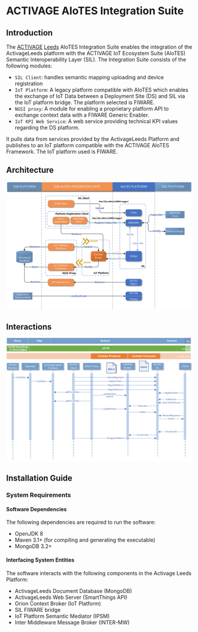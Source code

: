 # ACTIVAGE AIoTES Integration Suite  

## Introduction  
The [ACTIVAGE](http://www.activageproject.eu/) [Leeds](http://www.activageproject.eu/deployment-sites/Leeds/) AIoTES Integration Suite enables the integration of the ActivageLeeds platform with the ACTIVAGE IoT Ecosystem Suite (AIoTES) Semantic Interoperability Layer (SIL). The Integration Suite consists of the following modules:

- `SIL Client`: handles semantic mapping uploading and device registration  
- `IoT Platform`: A legacy platform compatible with AIoTES which enables the exchange of IoT Data between a Deployment Site (DS) and SIL via the IoT platform bridge. The platform selected is FIWARE.
- `NGSI proxy`: A module for enabling a proprietary platform API to exchange context data with a FIWARE Generic Enabler.
- `IoT KPI Web Service`: A web service providing technical KPI values regarding the DS platform.  

It pulls data from services provided by the ActivageLeeds Platform and publishes to an IoT platform compatible with the ACTIVAGE AIoTES Framework. The IoT platform used is FIWARE.

## Architecture  

![image info](./docs/images/LEE-AIoTES-integration_architecture.png)  

## Interactions  

![image info](./docs/images/LEE-AIoTES-integration_interactions.png)

## Installation Guide

### System Requirements  

#### Software Dependencies  
The following dependencies are required to run the software:   

- OpenJDK 8  
- Maven 3.1+ (for compiling and generating the executable)
- MongoDB 3.2+   

#### Interfacing System Entities  
The software interacts with the following components in the Activage Leeds Platform:

- ActivageLeeds Document Database  (MongoDB)
- ActivageLeeds Web Server  (SmartThings API)
- Orion Context Broker  (IoT Platform)  
- SIL FIWARE bridge  
- IoT Platform Semantic Mediator (IPSM)  
- Inter Middleware Message Broker (INTER-MW)  

